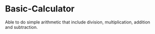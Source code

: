 # Basic-Calculator
Able to do simple arithmetic that include  division, multiplication, addition and subtraction. 
